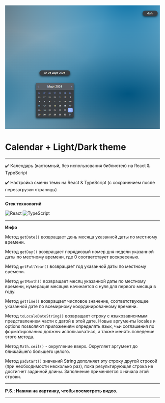 [![Обложка к видео «calendar»](./src/app/images/calendar.png)](https://youtu.be/_1D6LAF8HRg)


# **Calendar + Light/Dark theme**


---


✔️ Календарь (кастомный, без использования библиотек) на React & TypeScript

✔️ Настройка смены темы на React & TypeScript (с сохранением после перезагрузки страницы)


---


**Стек технологий**

![React](https://img.shields.io/badge/react-%2320232a.svg?style=for-the-badge&logo=react&logoColor=%2361DAFB) ![TypeScript](https://img.shields.io/badge/typescript-%23007ACC.svg?style=for-the-badge&logo=typescript&logoColor=white)


---


**Инфо**


Метод ```getDate()```   возвращает день месяца указанной даты по местному времени.


Метод   ```getDay()```    возвращает порядковый номер дня недели указанной даты по местному времени, где 0 соответствует воскресенью.


Метод ```getFullYear()``` возвращает год указанной даты по местному времени.


Метод ```getMonth()``` возвращает месяц указанной даты по местному времени, нумерация месяцев начинается с нуля для первого месяца в году.


Метод ```getTime()``` возвращает числовое значение, соответствующее указанной дате по всемирному координированному времени.


Метод ```toLocaleDateString()``` возвращает строку с языкозависимым представлением части с датой в этой дате. Новые аргументы locales и options позволяют приложениям определять язык, чьи соглашения по форматированию должны использоваться, а также менять поведение этого метода.


Метод ```Math.ceil()``` - округление вверх. Округляет аргумент до ближайшего большего целого.


Метод ```padStart()``` значений String дополняет эту строку другой строкой (при необходимости несколько раз), пока результирующая строка не достигнет заданной длины. Заполнение применяется с начала этой строки.


---


**P.S.: Нажми на картинку, чтобы посмотреть видео.**


---